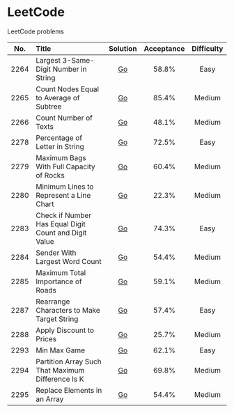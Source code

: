 # LeetCode

LeetCode problems

| No.    |  Title  |  Solution  |  Acceptance |  Difficulty |
|:--------:|:----------------------------------------------------------------|:--------:|:--------:|:--------:|
|2264|Largest 3-Same-Digit Number in String|[Go](https://github.com/appak21/LeetCode/blob/master/weekly-contest/292/2264.%20Largest%203-Same-Digit%20Number%20in%20String.go)|58.8%|Easy|
|2265|Count Nodes Equal to Average of Subtree|[Go](https://github.com/appak21/LeetCode/blob/master/weekly-contest/292/2265.%20Count%20Nodes%20Equal%20to%20Average%20of%20Subtree.go)|85.4%|Medium|
|2266|Count Number of Texts|[Go](https://github.com/appak21/LeetCode/blob/master/weekly-contest/292/2266.%20Count%20Number%20of%20Texts.go)|48.1%|Medium|
|2278|Percentage of Letter in String|[Go](https://github.com/appak21/LeetCode/blob/master/weekly-contest/294/2278.%20Percentage%20of%20Letter%20in%20String.go)|72.5%|Easy|
|2279|Maximum Bags With Full Capacity of Rocks|[Go](https://github.com/appak21/LeetCode/blob/master/weekly-contest/294/2279.%20Maximum%20Bags%20With%20Full%20Capacity%20of%20Rocks.go)|60.4%|Medium|
|2280|Minimum Lines to Represent a Line Chart|[Go](https://github.com/appak21/LeetCode/blob/master/weekly-contest/294/2280.%20Minimum%20Lines%20to%20Represent%20a%20Line%20Chart.go)|22.3%|Medium|
|2283|Check if Number Has Equal Digit Count and Digit Value|[Go](https://github.com/appak21/LeetCode/blob/master/biweekly-contest/79/2283.%20Check%20if%20Number%20Has%20Equal%20Digit%20Count%20and%20Digit%20Value.go)|74.3%|Easy|
|2284|Sender With Largest Word Count|[Go](https://github.com/appak21/LeetCode/blob/master/biweekly-contest/79/2284.%20Sender%20With%20Largest%20Word%20Count.go)|54.4%|Medium|
|2285|Maximum Total Importance of Roads|[Go](https://github.com/appak21/LeetCode/blob/master/biweekly-contest/79/2285.%20Maximum%20Total%20Importance%20of%20Roads.go)|59.1%|Medium|
|2287|Rearrange Characters to Make Target String|[Go](https://github.com/appak21/LeetCode/blob/master/weekly-contest/295/2287.%20Rearrange%20Characters%20to%20Make%20Target%20String.go)|57.4%|Easy|
|2288|Apply Discount to Prices|[Go](https://github.com/appak21/LeetCode/blob/master/weekly-contest/295/2288.%20Apply%20Discount%20to%20Prices.go)|25.7%|Medium|
|2293|Min Max Game|[Go](https://github.com/appak21/LeetCode/blob/master/weekly-contest/296/2293.%20Min%20Max%20Game.go)|62.1%|Easy|
|2294|Partition Array Such That Maximum Difference Is K|[Go](https://github.com/appak21/LeetCode/blob/master/weekly-contest/296/2294.%20Partition%20Array%20Such%20That%20Maximum%20Difference%20Is%20K.go)|69.8%|Medium|
2295|Replace Elements in an Array|[Go](https://github.com/appak21/LeetCode/blob/master/weekly-contest/296/2295.%20Replace%20Elements%20in%20an%20Array.go)|54.4%|Medium|
